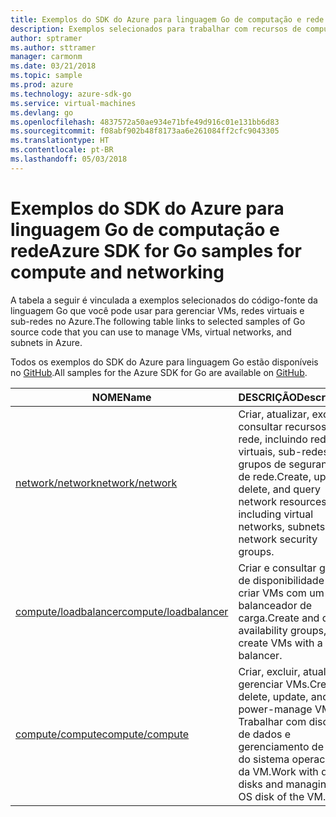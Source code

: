 ```yaml
---
title: Exemplos do SDK do Azure para linguagem Go de computação e rede
description: Exemplos selecionados para trabalhar com recursos de computação como VMs e redes virtuais do SDK do Azure para linguagem Go.
author: sptramer
ms.author: sttramer
manager: carmonm
ms.date: 03/21/2018
ms.topic: sample
ms.prod: azure
ms.technology: azure-sdk-go
ms.service: virtual-machines
ms.devlang: go
ms.openlocfilehash: 4837572a50ae934e71bfe49d916c01e131bb6d83
ms.sourcegitcommit: f08abf902b48f8173aa6e261084ff2cfc9043305
ms.translationtype: HT
ms.contentlocale: pt-BR
ms.lasthandoff: 05/03/2018
---
```

# <a name="azure-sdk-for-go-samples-for-compute-and-networking"></a><span data-ttu-id="3ed72-103">Exemplos do SDK do Azure para linguagem Go de computação e rede</span><span class="sxs-lookup"><span data-stu-id="3ed72-103">Azure SDK for Go samples for compute and networking</span></span>

<span data-ttu-id="3ed72-104">A tabela a seguir é vinculada a exemplos selecionados do código-fonte da linguagem Go que você pode usar para gerenciar VMs, redes virtuais e sub-redes no Azure.</span><span class="sxs-lookup"><span data-stu-id="3ed72-104">The following table links to selected samples of Go source code that you can use to manage VMs, virtual networks, and subnets in Azure.</span></span> 

<span data-ttu-id="3ed72-105">Todos os exemplos do SDK do Azure para linguagem Go estão disponíveis no [GitHub](https://github.com/Azure-Samples/azure-sdk-for-go-samples).</span><span class="sxs-lookup"><span data-stu-id="3ed72-105">All samples for the Azure SDK for Go are available on [GitHub](https://github.com/Azure-Samples/azure-sdk-for-go-samples).</span></span>

| <span data-ttu-id="3ed72-106">NOME</span><span class="sxs-lookup"><span data-stu-id="3ed72-106">Name</span></span> | <span data-ttu-id="3ed72-107">DESCRIÇÃO</span><span class="sxs-lookup"><span data-stu-id="3ed72-107">Description</span></span> |
|------|-------------|
| [<span data-ttu-id="3ed72-108">network/network</span><span class="sxs-lookup"><span data-stu-id="3ed72-108">network/network</span></span>](https://github.com/Azure-Samples/azure-sdk-for-go-samples/blob/master/network/network.go) | <span data-ttu-id="3ed72-109">Criar, atualizar, excluir e consultar recursos de rede, incluindo redes virtuais, sub-redes e grupos de segurança de rede.</span><span class="sxs-lookup"><span data-stu-id="3ed72-109">Create, update, delete, and query network resources including virtual networks, subnets, and network security groups.</span></span> |
| [<span data-ttu-id="3ed72-110">compute/loadbalancer</span><span class="sxs-lookup"><span data-stu-id="3ed72-110">compute/loadbalancer</span></span>](https://github.com/Azure-Samples/azure-sdk-for-go-samples/blob/master/compute/loadbalancer.go) | <span data-ttu-id="3ed72-111">Criar e consultar grupos de disponibilidade e criar VMs com um balanceador de carga.</span><span class="sxs-lookup"><span data-stu-id="3ed72-111">Create and query availability groups, and create VMs with a load balancer.</span></span> |
| [<span data-ttu-id="3ed72-112">compute/compute</span><span class="sxs-lookup"><span data-stu-id="3ed72-112">compute/compute</span></span>](https://github.com/Azure-Samples/azure-sdk-for-go-samples/blob/master/compute/compute.go) | <span data-ttu-id="3ed72-113">Criar, excluir, atualizar e gerenciar VMs.</span><span class="sxs-lookup"><span data-stu-id="3ed72-113">Create, delete, update, and power-manage VMs.</span></span> <span data-ttu-id="3ed72-114">Trabalhar com discos de dados e gerenciamento de disco do sistema operacional da VM.</span><span class="sxs-lookup"><span data-stu-id="3ed72-114">Work with data disks and managing the OS disk of the VM.</span></span> |
